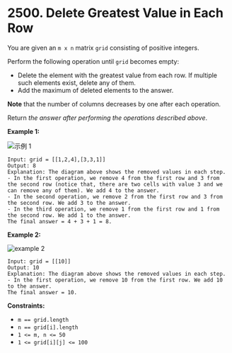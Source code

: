 # 2500. Delete Greatest Value in Each Row

You are given an `m x n` matrix `grid` consisting of positive integers.

Perform the following operation until `grid` becomes empty:

- Delete the element with the greatest value from each row. If multiple such elements exist, delete any of them.
- Add the maximum of deleted elements to the answer.

**Note** that the number of columns decreases by one after each operation.

Return *the answer after performing the operations described above*.

**Example 1:**

![示例 1](https://assets.leetcode.com/uploads/2022/10/19/q1ex1.jpg)

```()
Input: grid = [[1,2,4],[3,3,1]]
Output: 8
Explanation: The diagram above shows the removed values in each step.
- In the first operation, we remove 4 from the first row and 3 from the second row (notice that, there are two cells with value 3 and we can remove any of them). We add 4 to the answer.
- In the second operation, we remove 2 from the first row and 3 from the second row. We add 3 to the answer.
- In the third operation, we remove 1 from the first row and 1 from the second row. We add 1 to the answer.
The final answer = 4 + 3 + 1 = 8.
```

**Example 2:**

![example 2](https://assets.leetcode.com/uploads/2022/10/19/q1ex2.jpg)

```()
Input: grid = [[10]]
Output: 10
Explanation: The diagram above shows the removed values in each step.
- In the first operation, we remove 10 from the first row. We add 10 to the answer.
The final answer = 10.
```

**Constraints:**

- `m == grid.length`
- `n == grid[i].length`
- `1 <= m, n <= 50`
- `1 <= grid[i][j] <= 100`
